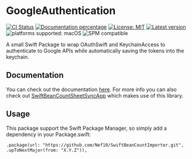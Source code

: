 # GoogleAuthentication

[![CI Status](https://github.com/Nef10/GoogleAuthentication/workflows/CI/badge.svg?event=push)](https://github.com/Nef10/GoogleAuthentication/actions?query=workflow%3A%22CI%22) [![Documentation percentage](https://nef10.github.io/GoogleAuthentication/badge.svg)](https://nef10.github.io/GoogleAuthentication/) [![License: MIT](https://img.shields.io/github/license/Nef10/GoogleAuthentication)](https://github.com/Nef10/GoogleAuthentication/blob/master/LICENSE) [![Latest version](https://img.shields.io/github/v/release/Nef10/GoogleAuthentication?label=SemVer&sort=semver)](https://github.com/Nef10/GoogleAuthentication/releases) ![platforms supported: macOS](https://img.shields.io/badge/platform-macOS-blue) ![SPM compatible](https://img.shields.io/badge/SPM-compatible-blue)

A small Swift Package to wrap OAuthSwift and KeychainAccess to authenticate to Google APIs while automatically saving the tokens into the keychain.

## Documentation

You can check out the documentation [here](https://nef10.github.io/GoogleAuthentication/Classes/Authentication.html). For more info you can also check out [SwiftBeanCountSheetSyncApp](https://github.com/Nef10/SwiftBeanCountSheetSyncApp) which makes use of this library.

## Usage

This package support the Swift Package Manager, so simply add a dependency in your Package.swift:

```
.package(url: "https://github.com/Nef10/SwiftBeanCountImporter.git", .upToNextMajor(from: "X.Y.Z")),
```
